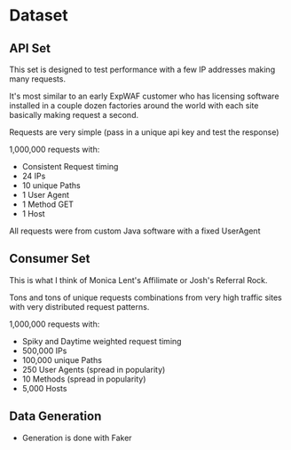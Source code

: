 # Dataset

## API Set

This set is designed to test performance with a few IP addresses making many requests. 

It's most similar to an early ExpWAF customer who has licensing software installed in a couple dozen factories around the world with each site basically making request a second.

Requests are very simple (pass in a unique api key and test the response)

1,000,000 requests with:

- Consistent Request timing
- 24 IPs
- 10 unique Paths
- 1 User Agent 
- 1 Method GET
- 1 Host

All requests were from custom Java software with a fixed UserAgent 

## Consumer Set

This is what I think of Monica Lent's Affilimate or Josh's Referral Rock. 

Tons and tons of unique requests combinations from very high traffic sites with very distributed request patterns. 

1,000,000 requests with:

- Spiky and Daytime weighted request timing
- 500,000 IPs
- 100,000 unique Paths
- 250 User Agents (spread in popularity)
- 10 Methods (spread in popularity)
- 5,000 Hosts 

## Data Generation

- Generation is done with Faker




